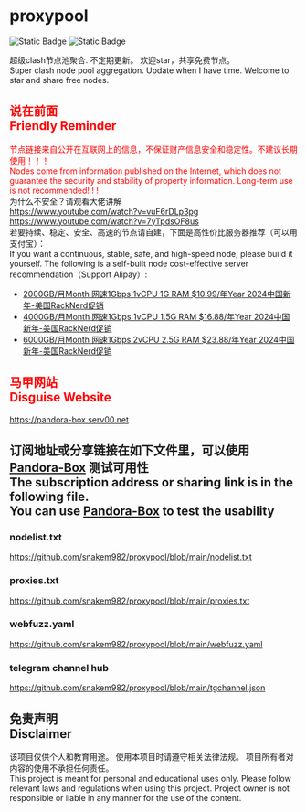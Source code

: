 # proxypool

![Static Badge](https://img.shields.io/badge/ss|ssr|vmess|vless|trojan-free-orange)
![Static Badge](https://img.shields.io/badge/tuic|hysteria|hysteria2-free-orange)

超级clash节点池聚合.
不定期更新。
欢迎star，共享免费节点。
<br/>
Super clash node pool aggregation.
Update when I have time.
Welcome to star and share free nodes.

## <font color="red">说在前面<br/>Friendly Reminder</font>
<font color="red">节点链接来自公开在互联网上的信息，不保证财产信息安全和稳定性。不建议长期使用！！！<br/>
Nodes come from information published on the Internet,
which does not guarantee the security and stability of property information.
Long-term use is not recommended! ! !</font><br/>
为什么不安全？请观看大佬讲解 <br/> https://www.youtube.com/watch?v=vuF6rDLp3pg <br/>
https://www.youtube.com/watch?v=7yTpdsOF8us <br/>
若要持续、稳定、安全、高速的节点请自建，下面是高性价比服务器推荐（可以用支付宝）：<br/>
If you want a continuous, stable, safe, and high-speed node, please build it yourself.
The following is a self-built node cost-effective server recommendation（Support Alipay）:<br/>
- [2000GB/月Month 网速1Gbps 1vCPU 1G RAM $10.99/年Year 2024中国新年-美国RackNerd促销](https://my.racknerd.com/aff.php?aff=8613&pid=838 "2024中国新年-美国RackNerd促销")
- [4000GB/月Month 网速1Gbps 1vCPU 1.5G RAM $16.88/年Year 2024中国新年-美国RackNerd促销](https://my.racknerd.com/aff.php?aff=8613&pid=839 "2024中国新年-美国RackNerd促销")
- [6000GB/月Month 网速1Gbps 2vCPU 2.5G RAM $23.88/年Year 2024中国新年-美国RackNerd促销](https://my.racknerd.com/aff.php?aff=8613&pid=840 "2024中国新年-美国RackNerd促销")

## <font color="red">马甲网站<br/>Disguise Website</font>
https://pandora-box.serv00.net

## 订阅地址或分享链接在如下文件里，可以使用 [Pandora-Box](https://github.com/snakem982/Pandora-Box/blob/main/README-CN.md) 测试可用性<br>The subscription address or sharing link is in the following file. <br>You can use [Pandora-Box](https://github.com/snakem982/Pandora-Box) to test the usability
### nodelist.txt
https://github.com/snakem982/proxypool/blob/main/nodelist.txt
### proxies.txt
https://github.com/snakem982/proxypool/blob/main/proxies.txt
### webfuzz.yaml
https://github.com/snakem982/proxypool/blob/main/webfuzz.yaml
### telegram channel hub
https://github.com/snakem982/proxypool/blob/main/tgchannel.json

## 免责声明 <br/>Disclaimer
该项目仅供个人和教育用途。
使用本项目时请遵守相关法律法规。
项目所有者对内容的使用不承担任何责任。
<br/>
This project is meant for personal and educational uses only.
Please follow relevant laws and regulations when using this project.
Project owner is not responsible or liable in any manner for the use of the content.
